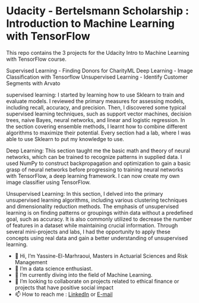 # Udacity - Bertelsmann Scholarship : Introduction to Machine Learning with TensorFlow
This repo contains the 3 projects for the Udacity Intro to Machine Learning with TensorFlow course.

Supervised Learning - Finding Donors for CharityML
Deep Learning - Image Classification with Tensorflow
Unsupervised Learning - Identify Customer Segments with Arvato

supervised learning:
I started by learning how to use Sklearn to train and evaluate models. I reviewed the primary measures for assessing models, including recall, accuracy, and precision. Then, I discovered some typical supervised learning techniques, such as support vector machines, decision trees, naive Bayes, neural networks, and linear and logistic regression. In the section covering ensemble methods, I learnt how to combine different algorithms to maximize their potential. Every section had a lab, where I was able to use Sklearn to put my knowledge to use.

Deep Learning:
This section taught me the basic math and theory of neural networks, which can be trained to recognize patterns in supplied data. I used NumPy to construct backpropagation and optimization to gain a basic grasp of neural networks before progressing to training neural networks with TensorFlow, a deep learning framework. I can now create my own image classifier using TensorFlow.

Unsupervised Learning:
In this section, I delved into the primary unsupervised learning algorithms, including various clustering techniques and dimensionality reduction methods. The emphasis of unsupervised learning is on finding patterns or groupings within data without a predefined goal, such as accuracy. It is also commonly utilized to decrease the number of features in a dataset while maintaining crucial information. Through several mini-projects and labs, I had the opportunity to apply these concepts using real data and gain a better understanding of unsupervised learning.

- 👋 Hi, I’m Yassine-El-Marhraoui, Masters in Actuarial Sciences and Risk Management
- 👀 I’m a data science enthusiast.
- 🌱 I’m currently diving into the field of Machine Learning.
- 💞️ I’m looking to collaborate on projects related to ethical finance or projects that have positive social impact
- 📫 How to reach me : [LinkedIn](https://www.linkedin.com/in/yassine-el-marhraoui-237b60189/) or [E-mail](El.Marhraoui.Yassine@outlook.com)

<!---
Yassine-El-M/Yassine-El-M is a ✨ special ✨ repository because its `README.md` (this file) appears on your GitHub profile.
You can click the Preview link to take a look at your changes.
--->
